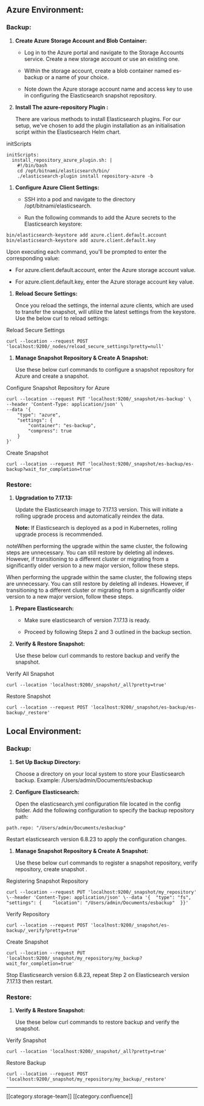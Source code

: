
## Azure Environment:

### Backup: 

1.  **Create Azure Storage Account and Blob Container:** 


    * Log in to the Azure portal and navigate to the Storage Accounts service. Create a new storage account or use an existing one.


    * Within the storage account, create a blob container named es-backup or a name of your choice.


    * Note down the Azure storage account name and access key to use in configuring the Elasticsearch snapshot repository.



    
1.  **Install The azure-repository Plugin ﻿:** 

    There are various methods to install Elasticsearch plugins. For our setup, we've chosen to add the plugin installation as an initialisation script within the Elasticsearch Helm chart.



initScripts
```
initScripts:
  install_repository_azure_plugin.sh: |
    #!/bin/bash
    cd /opt/bitnami/elasticsearch/bin/
    ./elasticsearch-plugin install repository-azure -b
```

1.  **Configure Azure Client Settings:** 


    * SSH into a pod and navigate to the directory /opt/bitnami/elasticsearch.


    * Run the following commands to add the Azure secrets to the Elasticsearch keystore:


```
bin/elasticsearch-keystore add azure.client.default.account
bin/elasticsearch-keystore add azure.client.default.key
```


    

Upon executing each command, you'll be prompted to enter the corresponding value:


* For azure.client.default.account, enter the Azure storage account value.


* For azure.client.default.key, enter the Azure storage account key value.




1.  **Reload Secure Settings:** 

    Once you reload the settings, the internal azure clients, which are used to transfer the snapshot, will utilize the latest settings from the keystore. Use the below curl to reload settings:



Reload Secure Settings
```
curl --location --request POST 'localhost:9200/_nodes/reload_secure_settings?pretty=null'
```

1.  **Manage Snapshot Repository & Create A Snapshot:** 

    Use these below curl commands to configure a snapshot repository for Azure and create a snapshot.



Configure Snapshot Repository for Azure
```
curl --location --request PUT 'localhost:9200/_snapshot/es-backup' \
--header 'Content-Type: application/json' \
--data '{
    "type": "azure",
    "settings": {
        "container": "es-backup",
        "compress": true
    }
}'
```
Create Snapshot
```
curl --location --request PUT 'localhost:9200/_snapshot/es-backup/es-backup?wait_for_completion=true'
```

### Restore: 

1.  **Upgradation to 7.17.13:** 

    Update the Elasticsearch image to 7.17.13 version. This will initiate a rolling upgrade process and automatically reindex the data.

     **Note:**  If Elasticsearch is deployed as a pod in Kubernetes, rolling upgrade process is recommended.



noteWhen performing the upgrade within the same cluster, the following steps are unnecessary. You can still restore by deleting all indexes. However, if transitioning to a different cluster or migrating from a significantly older version to a new major version, follow these steps.

When performing the upgrade within the same cluster, the following steps are unnecessary. You can still restore by deleting all indexes. However, if transitioning to a different cluster or migrating from a significantly older version to a new major version, follow these steps.


1.  **Prepare Elasticsearch:** 


    * Make sure elasticsearch of version 7.17.13 is ready.


    * Proceed by following Steps 2 and 3 outlined in the backup section.



    
1.  **Verify & Restore Snapshot:** 

    Use these below curl commands to restore backup and verify the snapshot.



Verify All Snapshot
```
curl --location 'localhost:9200/_snapshot/_all?pretty=true'
```
Restore Snapshot
```
curl --location --request POST 'localhost:9200/_snapshot/es-backup/es-backup/_restore'
```

## Local Environment: 

### Backup:

1.  **Set Up Backup Directory:** 

    Choose a directory on your local system to store your Elasticsearch backup.                                Example: /Users/admin/Documents/esbackup


1.  **Configure Elasticsearch:** 

    Open the elasticsearch.yml configuration file located in the config folder. Add the following configuration to specify the backup repository path:


```
path.repo: "/Users/admin/Documents/esbackup"
```


Restart elasticsearch version 6.8.23 to apply the configuration changes.


1.  **Manage Snapshot Repository & Create A Snapshot:** 

    Use these below curl commands to register a snapshot repository, verify repository, create snapshot .



Registering Snapshot Repository
```
curl --location --request PUT 'localhost:9200/_snapshot/my_repository' \--header 'Content-Type: application/json' \--data '{  "type": "fs",  "settings": {    "location": "/Users/admin/Documents/esbackup"  }}'
```
Verify Repository
```
curl --location --request POST 'localhost:9200/_snapshot/es-backup/_verify?pretty=true'
```
Create Snapshot
```
curl --location --request PUT 'localhost:9200/_snapshot/my_repository/my_backup?wait_for_completion=true'
```
Stop Elasticsearch version 6.8.23, repeat Step 2 on Elasticsearch version 7.17.13 then restart.


### Restore:

1.  **Verify & Restore Snapshot:** 

    Use these below curl commands to restore backup and verify the snapshot.



Verify Snapshot
```
curl --location 'localhost:9200/_snapshot/_all?pretty=true'
```
Restore Backup
```
curl --location --request POST 'localhost:9200/_snapshot/my_repository/my_backup/_restore'
```




*****

[[category.storage-team]] 
[[category.confluence]] 
